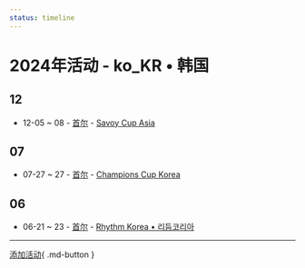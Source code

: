 ```yaml
---
status: timeline
---
```


# 2024年活动 - ko_KR • 韩国
## 12

- 12-05 ~ 08 - [首尔](Seoul.md) - [Savoy Cup Asia](savoy-cup-asia.md)

## 07

- 07-27 ~ 27 - [首尔](Seoul.md) - [Champions Cup Korea](champions-cup-korea.md)

## 06

- 06-21 ~ 23 - [首尔](Seoul.md) - [Rhythm Korea • 리듬코리아](rhythm-korea.md)


---

[添加活动](https://github.com/swingdance/events/issues/new?assignees=&labels=add+event&projects=&template=02-add_entity.yml&title=Add%20Event%3A%20ko_KR%20%E2%80%A2%20%3CName%3E&region=ko_KR&province=&city=&org_id=){ .md-button }
